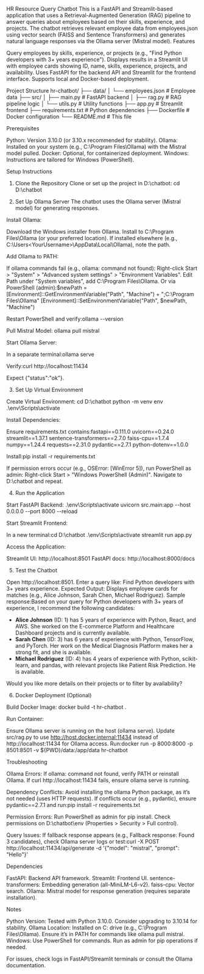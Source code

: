HR Resource Query Chatbot
This is a FastAPI and Streamlit-based application that uses a Retrieval-Augmented Generation (RAG) pipeline to answer queries about employees based on their skills, experience, and projects. The chatbot retrieves relevant employee data from employees.json using vector search (FAISS and Sentence Transformers) and generates natural language responses via the Ollama server (Mistral model).
Features

Query employees by skills, experience, or projects (e.g., "Find Python developers with 3+ years experience").
Displays results in a Streamlit UI with employee cards showing ID, name, skills, experience, projects, and availability.
Uses FastAPI for the backend API and Streamlit for the frontend interface.
Supports local and Docker-based deployment.

Project Structure
hr-chatbot/
├── data/
│   └── employees.json       # Employee data
├── src/
│   ├── main.py             # FastAPI backend
│   ├── rag.py              # RAG pipeline logic
│   └── utils.py            # Utility functions
├── app.py                  # Streamlit frontend
├── requirements.txt        # Python dependencies
├── Dockerfile              # Docker configuration
└── README.md               # This file

Prerequisites

Python: Version 3.10.0 (or 3.10.x recommended for stability).
Ollama: Installed on your system (e.g., C:\Program Files\Ollama) with the Mistral model pulled.
Docker: Optional, for containerized deployment.
Windows: Instructions are tailored for Windows (PowerShell).

Setup Instructions
1. Clone the Repository
Clone or set up the project in D:\chatbot:
cd D:\chatbot

2. Set Up Ollama Server
The chatbot uses the Ollama server (Mistral model) for generating responses.

Install Ollama:

Download the Windows installer from Ollama.
Install to C:\Program Files\Ollama (or your preferred location).
If installed elsewhere (e.g., C:\Users\<YourUsername>\AppData\Local\Ollama), note the path.


Add Ollama to PATH:

If ollama commands fail (e.g., ollama: command not found):
Right-click Start > "System" > "Advanced system settings" > "Environment Variables".
Edit Path under "System variables", add C:\Program Files\Ollama.
Or via PowerShell (admin):$newPath = [Environment]::GetEnvironmentVariable("Path", "Machine") + ";C:\Program Files\Ollama"
[Environment]::SetEnvironmentVariable("Path", $newPath, "Machine")




Restart PowerShell and verify:ollama --version




Pull Mistral Model:
ollama pull mistral


Start Ollama Server:

In a separate terminal:ollama serve


Verify:curl http://localhost:11434

Expect {"status":"ok"}.



3. Set Up Virtual Environment

Create Virtual Environment:
cd D:\chatbot
python -m venv env
.\env\Scripts\activate


Install Dependencies:

Ensure requirements.txt contains:fastapi==0.111.0
uvicorn==0.24.0
streamlit==1.37.1
sentence-transformers==2.7.0
faiss-cpu==1.7.4
numpy==1.24.4
requests==2.31.0
pydantic==2.7.1
python-dotenv==1.0.0


Install:pip install -r requirements.txt


If permission errors occur (e.g., OSError: [WinError 5]), run PowerShell as admin:
Right-click Start > "Windows PowerShell (Admin)".
Navigate to D:\chatbot and repeat.





4. Run the Application

Start FastAPI Backend:
.\env\Scripts\activate
uvicorn src.main:app --host 0.0.0.0 --port 8000 --reload


Start Streamlit Frontend:

In a new terminal:cd D:\chatbot
.\env\Scripts\activate
streamlit run app.py




Access the Application:

Streamlit UI: http://localhost:8501
FastAPI docs: http://localhost:8000/docs



5. Test the Chatbot

Open http://localhost:8501.
Enter a query like: Find Python developers with 3+ years experience.
Expected Output:
Displays employee cards for matches (e.g., Alice Johnson, Sarah Chen, Michael Rodriguez).
Sample response:Based on your query for Python developers with 3+ years of experience, I recommend the following candidates:

- **Alice Johnson** (ID: 1) has 5 years of experience with Python, React, and AWS. She worked on the E-commerce Platform and Healthcare Dashboard projects and is currently available.
- **Sarah Chen** (ID: 3) has 6 years of experience with Python, TensorFlow, and PyTorch. Her work on the Medical Diagnosis Platform makes her a strong fit, and she is available.
- **Michael Rodriguez** (ID: 4) has 4 years of experience with Python, scikit-learn, and pandas, with relevant projects like Patient Risk Prediction. He is available.

Would you like more details on their projects or to filter by availability?





6. Docker Deployment (Optional)

Build Docker Image:
docker build -t hr-chatbot .


Run Container:

Ensure Ollama server is running on the host (ollama serve).
Update src/rag.py to use http://host.docker.internal:11434 instead of http://localhost:11434 for Ollama access.
Run:docker run -p 8000:8000 -p 8501:8501 -v ${PWD}/data:/app/data hr-chatbot





Troubleshooting

Ollama Errors:
If ollama: command not found, verify PATH or reinstall Ollama.
If curl http://localhost:11434 fails, ensure ollama serve is running.


Dependency Conflicts:
Avoid installing the ollama Python package, as it’s not needed (uses HTTP requests).
If conflicts occur (e.g., pydantic), ensure pydantic==2.7.1 and run:pip install -r requirements.txt




Permission Errors:
Run PowerShell as admin for pip install.
Check permissions on D:\chatbot\env (Properties > Security > Full control).


Query Issues:
If fallback response appears (e.g., Fallback response: Found 3 candidates), check Ollama server logs or test:curl -X POST http://localhost:11434/api/generate -d '{"model": "mistral", "prompt": "Hello"}'





Dependencies

FastAPI: Backend API framework.
Streamlit: Frontend UI.
sentence-transformers: Embedding generation (all-MiniLM-L6-v2).
faiss-cpu: Vector search.
Ollama: Mistral model for response generation (requires separate installation).

Notes

Python Version: Tested with Python 3.10.0. Consider upgrading to 3.10.14 for stability.
Ollama Location: Installed on C: drive (e.g., C:\Program Files\Ollama). Ensure it’s in PATH for commands like ollama pull mistral.
Windows: Use PowerShell for commands. Run as admin for pip operations if needed.

For issues, check logs in FastAPI/Streamlit terminals or consult the Ollama documentation.
